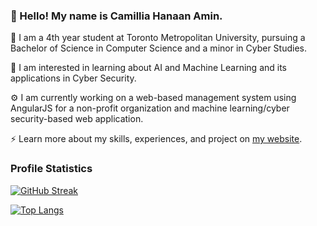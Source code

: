 ### 👋 Hello! My name is Camillia Hanaan Amin. 

🏫 I am a 4th year student at Toronto Metropolitan University, pursuing a Bachelor of Science in Computer Science and a minor in Cyber Studies. 

🌱 I am interested in learning about AI and Machine Learning and its applications in Cyber Security.

⚙️ I am currently working on a web-based management system using AngularJS for a non-profit organization and machine learning/cyber security-based web application.

⚡ Learn more about my skills, experiences, and project on [my website](https://chamin19.github.io/).

### Profile Statistics
[![GitHub Streak](http://github-readme-streak-stats.herokuapp.com?user=chamin19&theme=nightowl&date_format=M%20j%5B%2C%20Y%5D)](https://git.io/streak-stats)

[![Top Langs](https://github-readme-stats.vercel.app/api/top-langs/?username=chamin19&layout=compact&theme=nightowl)](https://github.com/anuraghazra/github-readme-stats)
